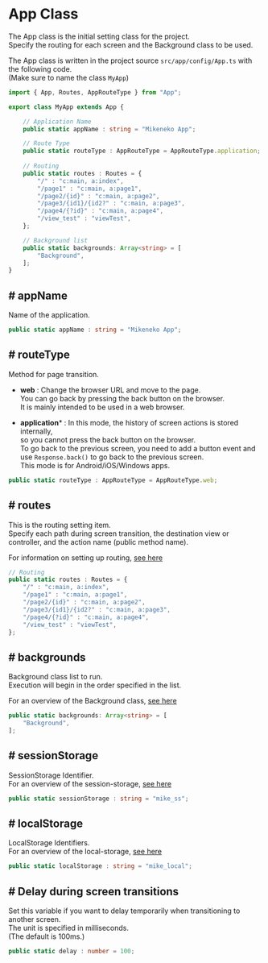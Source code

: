 # App Class

The App class is the initial setting class for the project.  
Specify the routing for each screen and the Background class to be used.

The App class is written in the project source ``src/app/config/App.ts`` with the following code.   
(Make sure to name the class ``MyApp``)

```typescript
import { App, Routes, AppRouteType } from "App";

export class MyApp extends App {

    // Application Name
    public static appName : string = "Mikeneko App";

    // Route Type
    public static routeType : AppRouteType = AppRouteType.application;
    
    // Routing
    public static routes : Routes = {
        "/" : "c:main, a:index",
        "/page1" : "c:main, a:page1",
        "/page2/{id}" : "c:main, a:page2",
        "/page3/{id1}/{id2?" : "c:main, a:page3",
        "/page4/{?id}" : "c:main, a:page4",
        "/view_test" : "viewTest",
    };

    // Background list
    public static backgrounds: Array<string> = [
        "Background",
    ];
}
```

## # appName

Name of the application. 

```typescript
public static appName : string = "Mikeneko App";
```

## # routeType

 Method for page transition.  


 -  **web** : Change the browser URL and move to the page.   
 You can go back by pressing the back button on the browser.    
 It is mainly intended to be used in a web browser.
 * **application*** : In this mode, the history of screen actions is stored internally,   
so you cannot press the back button on the browser.  
To go back to the previous screen, you need to add a button event and use ``Response.back()`` to go back to the previous screen.  
This mode is for Android/iOS/Windows apps.

```typescript
public static routeType : AppRouteType = AppRouteType.web;
```

## # routes

This is the routing setting item.<br>
Specify each path during screen transition, the destination view or controller, and the action name (public method name).

For information on setting up routing, [see here](routes.md)

```typescript
// Routing
public static routes : Routes = {
    "/" : "c:main, a:index",
    "/page1" : "c:main, a:page1",
    "/page2/{id}" : "c:main, a:page2",
    "/page3/{id1}/{id2?" : "c:main, a:page3",
    "/page4/{?id}" : "c:main, a:page4",
    "/view_test" : "viewTest",
};
```
## # backgrounds

Background class list to run.   
Execution will begin in the order specified in the list.

For an overview of the Background class, [see here](background.md)

```typescript
public static backgrounds: Array<string> = [
    "Background",
];
```

## # sessionStorage

SessionStorage Identifier.  
For an overview of the session-storage, [see here](storage.md#session)

```typescript
public static sessionStorage : string = "mike_ss";
```

## # localStorage

 LocalStorage Identifiers.  
 For an overview of the local-storage, [see here](storage.md#local)

 ```typescript
 public static localStorage : string = "mike_local";
 ```

 ## # Delay during screen transitions

Set this variable if you want to delay temporarily when transitioning to another screen.  
The unit is specified in milliseconds.  
(The default is 100ms.)

 ```typescript
 public static delay : number = 100;
 ```